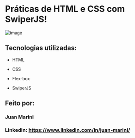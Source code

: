 # Práticas de HTML e CSS com SwiperJS!

![image](https://media.discordapp.net/attachments/483048278196486154/1222744579464233063/image.png?ex=661754a1&is=6604dfa1&hm=57e685017bde3be170aba60d627108310da756fbbd7d948e87ed3fb03bee6caf&=&format=webp&quality=lossless&width=1025&height=468)

## Tecnologias utilizadas:

* HTML

* CSS

* Flex-box
  
* SwiperJS

## Feito por:

### Juan Marini

### Linkedin: https://www.linkedin.com/in/juan-marini/
